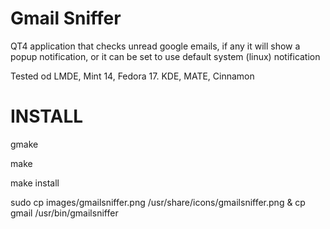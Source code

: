 Gmail Sniffer
============

QT4 application that checks unread google emails, if any it will show a popup notification, or it can be set to use default system (linux) notification

Tested od LMDE, Mint 14, Fedora 17. KDE, MATE, Cinnamon

INSTALL
============

gmake

make

make install

sudo cp images/gmailsniffer.png /usr/share/icons/gmailsniffer.png & cp gmail /usr/bin/gmailsniffer 
